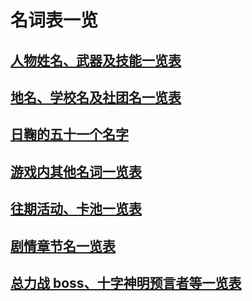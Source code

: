 # 名词表一览

## [人物姓名、武器及技能一览表](characters)

## [地名、学校名及社团名一览表](places-and-circles)

## [日鞠的五十一个名字](the-fifty-one-names-of-otto)

## [游戏内其他名词一览表](others)

## [往期活动、卡池一览表](events-and-gacha)

## [剧情章节名一览表](chapters)

## [总力战 boss、十字神明预言者等一览表](bosses)